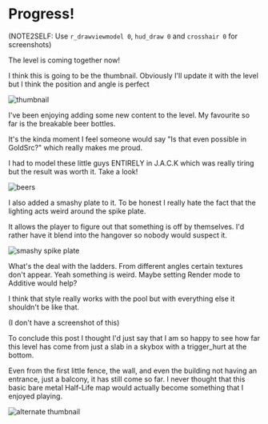# Progress!
(NOTE2SELF: Use `r_drawviewmodel 0`, `hud_draw 0` and `crosshair 0` for screenshots)


The level is coming together now!

I think this is going to be the thumbnail. Obviously I'll update it with the level but I think the position and angle is perfect

![thumbnail](https://github.com/user-attachments/assets/3ccdccc4-dd0e-4982-ba12-923e4137b899)


I've been enjoying adding some new content to the level. My favourite so far is the breakable beer bottles.

It's the kinda moment I feel someone would say "Is that even possible in GoldSrc?" which really makes me proud.

I had to model these little guys ENTIRELY in J.A.C.K which was really tiring but the result was worth it. Take a look!

![beers](https://github.com/user-attachments/assets/7dc45a29-4d37-4f03-8c92-b810c083c214)

I also added a smashy plate to it. To be honest I really hate the fact that the lighting acts weird around the spike plate.

It allows the player to figure out that something is off by themselves. I'd rather have it blend into the hangover so nobody would suspect it.

![smashy spike plate](https://github.com/user-attachments/assets/7b73acf9-19f8-4468-bd82-e656ea2b1ff0)

What's the deal with the ladders. From different angles certain textures don't appear. Yeah something is weird. Maybe setting Render mode to Additive would help?

I think that style really works with the pool but with everything else it shouldn't be like that.

(I don't have a screenshot of this)






To conclude this post I thought I'd just say that I am so happy to see how far this level has come from just a slab in a skybox with a trigger_hurt at the bottom.

Even from the first little fence, the wall, and even the building not having an entrance, just a balcony, it has still come so far. I never thought that this basic bare metal Half-Life map would actually become something that I enjoyed playing.

![alternate thumbnail](https://github.com/user-attachments/assets/7ba2ca16-21f5-4919-942f-78f8cb99f890)
